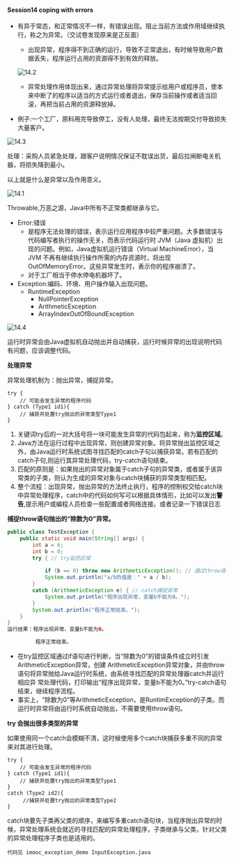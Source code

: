 #### Session14 coping with errors



* 有异于常态，和正常情况不一样，有错误出现。阻止当前方法或作用域继续执行，称之为异常。（交试卷发现原来是正反面）

  * 出现异常，程序得不到正确的运行，导致不正常退出，有时候导致用户数据丢失，程序运行占用的资源得不到有效的释放。

  ![14.2](B:\pangpang\AP\2017暑假Java课外辅导\image\14.2.PNG)

  * 异常处理作用体现出来，通过异常处理将异常提示给用户或程序员，使本来中断了的程序以适当的方式运行或者退出，保存当前操作或者适当回滚，再把当前占用的资源释放掉。

* 例子:一个工厂，原料用完导致停工，没有人处理，最终无法按期交付导致损失大量客户。

![14.3](B:\pangpang\AP\2017暑假Java课外辅导\image\14.3.PNG)

处理：采购人员紧急处理，跟客户说明情况保证不耽误出货，最后拉闸断电关机器，将损失降到最小。

以上就是什么是异常以及作用意义。

![14.1](B:\pangpang\AP\2017暑假Java课外辅导\image\14.1.PNG)

Throwable,万恶之源，Java中所有不正常类都继承与它。

* Error:错误
  * 是程序无法处理的错误，表示运行应用程序中较严重问题。大多数错误与代码编写者执行的操作无关，而表示代码运行时 JVM（Java 虚拟机）出现的问题。例如，Java虚拟机运行错误（Virtual MachineError），当 JVM 不再有继续执行操作所需的内存资源时，将出现 OutOfMemoryError。这些异常发生时，表示你的程序崩溃了。
  * 对于工厂相当于停水停电机器坏了。
* Exception:编码、环境、用户操作输入出现问题。
  * RuntimeException
    * NullPointerException
    * ArithmeticException
    * ArrayIndexOutOfBoundException  

![14.4](B:\pangpang\AP\2017暑假Java课外辅导\image\14.4.PNG)

运行时异常会由Java虚拟机自动抛出并自动捕获，运行时候异常的出现说明代码有问题，应该调整代码。

**处理异常**

异常处理机制为：抛出异常，捕捉异常。

```
try {  
    // 可能会发生异常的程序代码  
} catch (Type1 id1){  
    // 捕获并处置try抛出的异常类型Type1  
}  
```

1. 关键词try后的一对大括号将一块可能发生异常的代码包起来，称为**监控区域**。
2.  Java方法在运行过程中出现异常，则创建异常对象。将异常抛出监控区域之外，由Java运行时系统试图寻找匹配的catch子句以捕获异常。若有匹配的catch子句,则运行其异常处理代码，try-catch语句结束。
3. 匹配的原则是：如果抛出的异常对象属于catch子句的异常类，或者属于该异常类的子类，则认为生成的异常对象与catch块捕获的异常类型相匹配。
4. 整个流程：出现异常，抛出异常的方法终止执行，程序的控制权交给catch块中异常处理程序，catch中的代码如何写可以根据具体情形，比如可以发出**警告**,提示用户或编程人员检查一些配置或者网络连接。或者记录一下错误日志

**捕捉throw语句抛出的“除数为0”异常。**

```java
public class TestException {  
    public static void main(String[] args) {  
        int a = 6;  
        int b = 0;  
        try { // try监控区域  
              
            if (b == 0) throw new ArithmeticException(); // 通过throw语句抛出异常  
            System.out.println("a/b的值是：" + a / b);  
        }  
        catch (ArithmeticException e) { // catch捕捉异常  
            System.out.println("程序出现异常，变量b不能为0。");  
        }  
        System.out.println("程序正常结束。");  
    }  
}  
运行结果：程序出现异常，变量b不能为0。

         程序正常结束。
```

* 在try监控区域通过if语句进行判断，当“除数为0”的错误条件成立时引发ArithmeticException异常，创建 ArithmeticException异常对象，并由throw语句将异常抛给Java运行时系统，由系统寻找匹配的异常处理器catch并运行相应异 常处理代码，打印输出“程序出现异常，变量b不能为0。”try-catch语句结束，继续程序流程。
* 事实上，“除数为0”等ArithmeticException，是RuntimException的子类。而运行时异常将由运行时系统自动抛出，不需要使用throw语句。



**try 会抛出很多类型的异常**

如果使用同一个catch会模糊不清，这时候使用多个catch块捕获多重不同的异常来对其进行处理。

```
try {  
    // 可能会发生异常的程序代码  
} catch (Type1 id1){  
    // 捕获并处置try抛出的异常类型Type1  
}  
catch (Type2 id2){  
     //捕获并处置try抛出的异常类型Type2  
}  
```

catch块要先子类再父类的顺序，来编写多重catch语句块，当程序抛出异常的时候，异常处理系统会就近的寻找匹配的异常处理程序，子类继承与父类，针对父类的异常处理程序子类也是适用的。

```
代码见 imooc_exception_demo InputException.java
```


